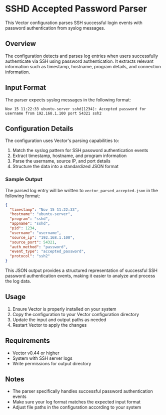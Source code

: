 # SSHD Accepted Password Parser

This Vector configuration parses SSH successful login events with password authentication from syslog messages.

## Overview

The configuration detects and parses log entries when users successfully authenticate via SSH using password authentication. It extracts relevant information such as timestamp, hostname, program details, and connection information.

## Input Format

The parser expects syslog messages in the following format:

```
Nov 15 11:22:33 ubuntu-server sshd[1234]: Accepted password for username from 192.168.1.100 port 54321 ssh2
```

## Configuration Details

The configuration uses Vector's parsing capabilities to:
1. Match the syslog pattern for SSH password authentication events
2. Extract timestamp, hostname, and program information
3. Parse the username, source IP, and port details
4. Structure the data into a standardized JSON format

### Sample Output

The parsed log entry will be written to `vector_parsed_accepted.json` in the following format:

```json
{
  "timestamp": "Nov 15 11:22:33",
  "hostname": "ubuntu-server",
  "program": "sshd",
  "appname": "sshd",
  "pid": 1234,
  "username": "username",
  "source_ip": "192.168.1.100",
  "source_port": 54321,
  "auth_method": "password",
  "event_type": "accepted_password",
  "protocol": "ssh2"
}
```

This JSON output provides a structured representation of successful SSH password authentication events, making it easier to analyze and process the log data.

## Usage

1. Ensure Vector is properly installed on your system
2. Copy the configuration to your Vector configuration directory
3. Update the input and output paths as needed
4. Restart Vector to apply the changes

## Requirements

- Vector v0.44 or higher
- System with SSH server logs
- Write permissions for output directory

## Notes

- The parser specifically handles successful password authentication events
- Make sure your log format matches the expected input format
- Adjust file paths in the configuration according to your system
